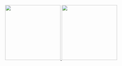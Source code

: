 <div>
  <a href="https://github.com/mic-oliveira">
  <img height="180em" src="https://github-readme-stats.vercel.app/api/top-langs/?username=mic-oliveira&layout=compact&langs_count=7&theme=dracula"/>
  <img height="180em" src="https://github-readme-stats.vercel.app/api?username=mic-oliveira&show_icons=true&theme=dracula&include_all_commits=true&count_private=true"/>
</div>
